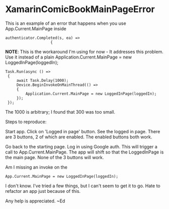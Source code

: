 # XamarinComicBookMainPageError
This is an example of an error that happens when you use App.Current.MainPage inside 

```
authenticator.Completed(s, ea) =>
                    {
```

**NOTE**: This is the workaround I'm using for now - It addresses this problem. Use it instead of a plain Application.Current.MainPage = new LoggedInPage(loggedIn);

```
Task.Run(async () =>
 {
     await Task.Delay(1000);
     Device.BeginInvokeOnMainThread(() =>
     {
         Application.Current.MainPage = new LoggedInPage(loggedIn);
     });
 });
```

The 1000 is arbitrary; I found that 300 was too small.

Steps to reproduce:

Start app.
Click on 'Logged in page' button. 
See the logged in page. There are 3 buttons, 2 of which are enabled. The enabled buttons both work.

Go back to the starting page. 
Log in using Google auth. This will trigger a call to App.Current.MainPage. 
The app will shift so that the LoggedInPage is the main page.
None of the 3 buttons will work. 

Am I missing an invoke on the 

```
App.Current.MainPage = new LoggedInPage(loggedIn);
```

I don't know. I've tried a few things, but I can't seem to get it to go. Hate to refactor an app just because of this. 

Any help is appreciated.
~Ed
